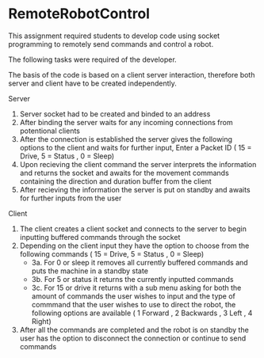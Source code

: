 # RemoteRobotControl

This assignment required students to develop code using socket programming to remotely send commands and control a robot.

The following tasks were required of the developer.

The basis of the code is based on a client server interaction, therefore both server and client have to be created independently.

Server
1. Server socket had to be created and binded to an address
2. After binding the server waits for any incoming connections from potentional clients
3. After the connection is established the server gives the following options to the client and waits for further input, Enter a Packet ID ( 15 = Drive, 5 = Status , 0 = Sleep)
4. Upon recieving the client command the server interprets the information and returns the socket and awaits for the movement commands containing the direction and duration buffer from the client
5. After recieving the information the server is put on standby and awaits for further inputs from the user

Client 
1. The client creates a client socket and connects to the server to begin inputting buffered commands through the socket 
2. Depending on the client input they have the option to choose from the following commands ( 15 = Drive, 5 = Status , 0 = Sleep)  
   - 3a. For 0 or sleep it removes all currently buffered commands and puts the machine in a standby state  
   - 3b. For 5 or status it returns the currently inputted commands  
   - 3c. For 15 or drive it returns with a sub menu asking for both the amount of commands the user wishes to input and the type of commmand that the user wishes to use to direct the robot, the following options are available ( 1 Forward , 2 Backwards , 3 Left , 4 Right)   
4. After all the commands are completed and the robot is on standby the user has the option to disconnect the connection or continue to send commands
